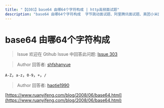 ```yaml
---
title: "【Q301】base64 由哪64个字符构成 | http高频面试题"
description: "base64 由哪64个字符构成  字节跳动面试题、阿里腾讯面试题、美团小米面试题。"
---
```


# base64 由哪64个字符构成

> Issue
> 欢迎在 Gtihub Issue 中回答此问题: [Issue 303](https://github.com/shfshanyue/Daily-Question/issues/303)

> Author
> 回答者: [shfshanyue](https://github.com/shfshanyue)

`A-Z`，`a-z`，`0-9`，`+`，`/`

> Author
> 回答者: [haotie1990](https://github.com/haotie1990)

[https://www.ruanyifeng.com/blog/2008/06/base64.html](https://www.ruanyifeng.com/blog/2008/06/base64.html)
